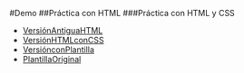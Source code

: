 #Demo
##Práctica con HTML
###Práctica con HTML y CSS

* [VersiónAntiguaHTML](https://www.edu.xunta.gal/centros/iesteis/aulavirtual/course/view.php?id=896&section=2/v1/SinisterFINAL.html)
* [VersiónHTMLconCSS](https://www.edu.xunta.gal/centros/iesteis/aulavirtual/course/view.php?id=896/v3/Sinister2.0.html)
* [VersiónconPlantilla](https://www.edu.xunta.gal/centros/iesteis/aulavirtual)
* [PlantillaOriginal](https://www.edu.xunta.gal/centros/iesteis/aulavirtual/user/files.php)
